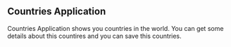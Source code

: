 ## Countries Application 

Countries Application shows you countries in the world. You can get some details about this countires and you can save this countries.
